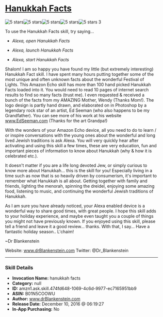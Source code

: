 # [Hanukkah Facts](http://alexa.amazon.com/#skills/amzn1.ask.skill.474fd648-1069-4c6d-9977-ec7165951bb9)
![5 stars](../../images/ic_star_black_18dp_1x.png)![5 stars](../../images/ic_star_black_18dp_1x.png)![5 stars](../../images/ic_star_black_18dp_1x.png)![5 stars](../../images/ic_star_black_18dp_1x.png)![5 stars](../../images/ic_star_black_18dp_1x.png) 3

To use the Hanukkah Facts skill, try saying...

* *Alexa, open Hanukkah Facts*

* *Alexa, launch Hanukkah Facts*

* *Alexa, start Hanukkah Facts*

Shalom!  I am so happy you have found my little (but extremely interesting) Hanukkah Fact skill.  I have spent many hours putting together some of the most unique and often unknown facts about the wonderful Festival of Lights.  This Amazon Echo skill has more than 100 hand picked Hanukkah Facts loaded into it.  You would need to read 10 pages of internet search results to find so many facts (trust me).  I even requested & received a bunch of the facts from my AMAZING Mother, Wendy (Thanks Mom!). The logo design is partly hand drawn, and elaborated on in Photoshop by a legendary rock star of an artist, Ed Seeman (who also happens to be my Grandfather). You can see more of his work at his website www.EdSeeman.com (Thanks for the art Grandpa!)

With the wonders of your Amazon Echo device, all you need to do to learn / or inspire conversations with the young ones about the wonderful and long lived Jewish traditions is ask Alexa.  You will very quickly hear after activating and using this skill a few times, these are very education, fun and important pieces of information to know about Hanukkah (why & how it is celebrated etc.).  

It doesn't matter if you are a life long devoted Jew, or simply curious to know more about Hanukkah... this is the skill for you!  Especially living in a time such as now that is so heavily driven by consumerism, it's important to remember what Hanukkah is all about.  Getting together with family and friends, lighting the menorah, spinning the dreidel, enjoying some amazing food, listening to music, and continuing the wonderful Jewish traditions of Hanukkah. 

As I am sure you have already noticed, your Alexa enabled device is a wonderful way to share good times, with great people.  I hope this skill adds to your holiday experience, and maybe even taught you a couple of things you might not have previously known.  If you enjoyed using this skill, please tell a friend and leave it a good review... thanks.  With that, I say... Have a fantastic holiday season..  L'chaim! 

~Dr Blankenstein

Website:  www.drBlankenstein.com
Twitter: @Dr_Blankenstein

***

### Skill Details

* **Invocation Name:** hanukkah facts
* **Category:** null
* **ID:** amzn1.ask.skill.474fd648-1069-4c6d-9977-ec7165951bb9
* **ASIN:** B01N5COOWU
* **Author:** www.drBlankenstein.com
* **Release Date:** December 10, 2016 @ 06:19:27
* **In-App Purchasing:** No
